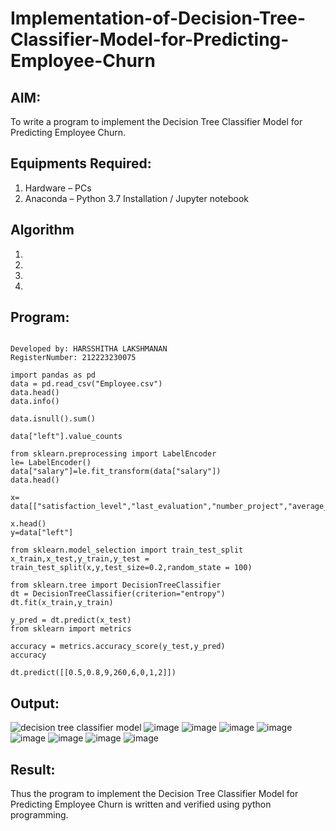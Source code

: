 # Implementation-of-Decision-Tree-Classifier-Model-for-Predicting-Employee-Churn

## AIM:
To write a program to implement the Decision Tree Classifier Model for Predicting Employee Churn.

## Equipments Required:
1. Hardware – PCs
2. Anaconda – Python 3.7 Installation / Jupyter notebook

## Algorithm
1. 
2. 
3. 
4. 

## Program:
```

Developed by: HARSSHITHA LAKSHMANAN
RegisterNumber: 212223230075

import pandas as pd
data = pd.read_csv("Employee.csv")
data.head()
data.info()

data.isnull().sum()

data["left"].value_counts

from sklearn.preprocessing import LabelEncoder
le= LabelEncoder()
data["salary"]=le.fit_transform(data["salary"])
data.head()

x= data[["satisfaction_level","last_evaluation","number_project","average_montly_hours","time_spend_company","Work_accident","promotion_last_5years","salary"]]

x.head()
y=data["left"]

from sklearn.model_selection import train_test_split
x_train,x_test,y_train,y_test = train_test_split(x,y,test_size=0.2,random_state = 100)

from sklearn.tree import DecisionTreeClassifier
dt = DecisionTreeClassifier(criterion="entropy")
dt.fit(x_train,y_train)

y_pred = dt.predict(x_test)
from sklearn import metrics

accuracy = metrics.accuracy_score(y_test,y_pred)
accuracy

dt.predict([[0.5,0.8,9,260,6,0,1,2]])
```

## Output:
![decision tree classifier model](sam.png)
![image](https://github.com/harshulaxman/Implementation-of-Decision-Tree-Classifier-Model-for-Predicting-Employee-Churn/assets/145686689/5a9e8613-caf1-43fe-9ceb-76a3f6343bec)
![image](https://github.com/harshulaxman/Implementation-of-Decision-Tree-Classifier-Model-for-Predicting-Employee-Churn/assets/145686689/c46d8cb2-5c6b-4f6a-a952-2918112401b6)
![image](https://github.com/harshulaxman/Implementation-of-Decision-Tree-Classifier-Model-for-Predicting-Employee-Churn/assets/145686689/d43016c4-78af-473b-a03b-2d1174233fec)
![image](https://github.com/harshulaxman/Implementation-of-Decision-Tree-Classifier-Model-for-Predicting-Employee-Churn/assets/145686689/a0d5ba62-bf62-496f-b386-e511a5c33706)
![image](https://github.com/harshulaxman/Implementation-of-Decision-Tree-Classifier-Model-for-Predicting-Employee-Churn/assets/145686689/c09d06b7-9c7c-401b-a462-d09ec5e747ff)
![image](https://github.com/harshulaxman/Implementation-of-Decision-Tree-Classifier-Model-for-Predicting-Employee-Churn/assets/145686689/015c1bc9-bff4-489e-ab5c-ce6ebefcf953)
![image](https://github.com/harshulaxman/Implementation-of-Decision-Tree-Classifier-Model-for-Predicting-Employee-Churn/assets/145686689/5265c773-ae3c-4f42-b8a0-c0e97fe932dc)
![image](https://github.com/harshulaxman/Implementation-of-Decision-Tree-Classifier-Model-for-Predicting-Employee-Churn/assets/145686689/8cde484a-9981-4b17-b2e9-9e1adf65cb80)


## Result:
Thus the program to implement the  Decision Tree Classifier Model for Predicting Employee Churn is written and verified using python programming.
